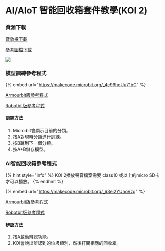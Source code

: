# AI/AIoT 智能回收箱套件教學(KOI 2)

### 資源下載

[音效檔下載](https://drive.google.com/file/d/1GEJpytMGa4GYDSfpvDlvfwSC0fG-qENg/view?usp=sharing)

[參考圖檔下載](https://drive.google.com/drive/folders/1l27lVZQ-IEcx-\_u2yh-VkV3N75coOGbE?usp=sharing)

![](https://kittenbothk.readthedocs.io/en/latest/\_images/a4.png)

### 模型訓練參考程式

{% embed url="https://makecode.microbit.org/_4c99hoUu71bC" %}

[Armourbit版參考程式](https://makecode.microbit.org/\_9cYWWg5kwJ2C)

[Robotbit版參考程式](https://makecode.microbit.org/\_4c99hoUu71bC)

#### 訓練方法

1. Micro:bit會顯示目前的分類。
2. 按A對現時分類進行訓練。
3. 按B跳到下一個分類。
4. 按A+B儲存模型。

### AI智能回收箱參考程式

{% hint style="info" %}
KOI 2播放聲音檔案需要 class10 或以上的micro SD卡才可以播放。
{% endhint %}

{% embed url="https://makecode.microbit.org/_63ei2YUhoVzg" %}

[Armourbit版參考程式](https://makecode.microbit.org/\_A465ksKCq4ia)

[Robotbit版參考程式](https://makecode.microbit.org/\_63ei2YUhoVzg)

#### 辨認方法

1. 按A啟動辨認功能。
2. KOI會說出辨認到的垃圾類別，然後打開相應的回收箱。
